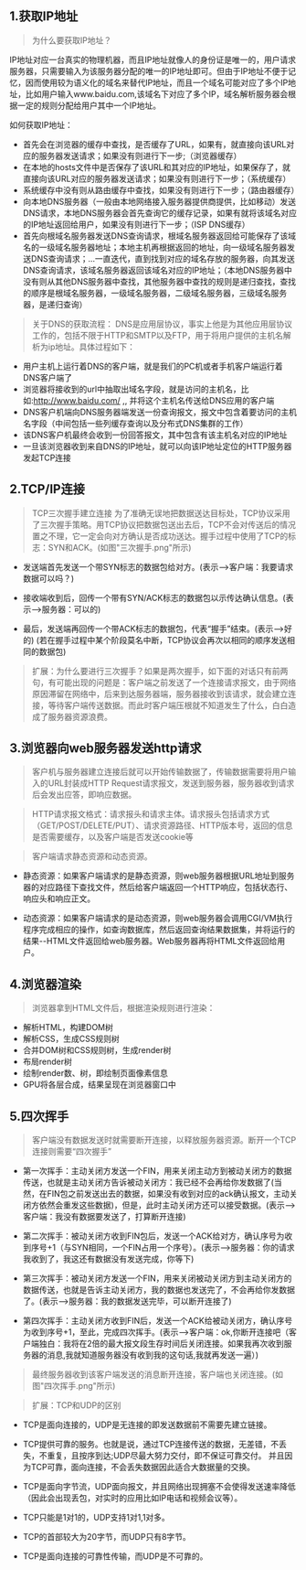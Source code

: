 ## 1.获取IP地址

> 为什么要获取IP地址？

IP地址对应一台真实的物理机器，而且IP地址就像人的身份证是唯一的，用户请求服务器，只需要输入为该服务器分配的唯一的IP地址即可。但由于IP地址不便于记忆，因而使用较为语义化的域名来替代IP地址，而且一个域名可能对应了多个IP地址，比如用户输入www.baidu.com,该域名下对应了多个IP，域名解析服务器会根据一定的规则分配给用户其中一个IP地址。

如何获取IP地址：
- 首先会在浏览器的缓存中查找，是否缓存了URL，如果有，就直接向该URL对应的服务器发送请求；如果没有则进行下一步;（浏览器缓存）
- 在本地的hosts文件中是否保存了该URL和其对应的IP地址，如果保存了，就直接向该URL对应的服务器发送请求；如果没有则进行下一步；（系统缓存）
- 系统缓存中没有则从路由缓存中查找，如果没有则进行下一步；（路由器缓存）
- 向本地DNS服务器（一般由本地网络接入服务器提供商提供，比如移动）发送DNS请求，本地DNS服务器会首先查询它的缓存记录，如果有就将该域名对应的IP地址返回给用户，如果没有则进行下一步；（ISP DNS缓存）
- 首先向根域名服务器发送DNS查询请求，根域名服务器返回给可能保存了该域名的一级域名服务器地址；本地主机再根据返回的地址，向一级域名服务器发送DNS查询请求；...一直迭代，直到找到对应的域名存放的服务器，向其发送DNS查询请求，该域名服务器返回该域名对应的IP地址；（本地DNS服务器中没有则从其他DNS服务器中查找，其他服务器中查找的规则是递归查找，查找的顺序是根域名服务器，一级域名服务器，二级域名服务器，三级域名服务器，是递归查询）


> 关于DNS的获取流程：
DNS是应用层协议，事实上他是为其他应用层协议工作的，包括不限于HTTP和SMTP以及FTP，用于将用户提供的主机名解析为ip地址。具体过程如下：
- 用户主机上运行着DNS的客户端，就是我们的PC机或者手机客户端运行着DNS客户端了
- 浏览器将接收到的url中抽取出域名字段，就是访问的主机名，比如:http://www.baidu.com/ ,, 并将这个主机名传送给DNS应用的客户端
- DNS客户机端向DNS服务器端发送一份查询报文，报文中包含着要访问的主机名字段（中间包括一些列缓存查询以及分布式DNS集群的工作）
- 该DNS客户机最终会收到一份回答报文，其中包含有该主机名对应的IP地址
- 一旦该浏览器收到来自DNS的IP地址，就可以向该IP地址定位的HTTP服务器发起TCP连接


## 2.TCP/IP连接

> TCP三次握手建立连接
为了准确无误地把数据送达目标处，TCP协议采用了三次握手策略。用TCP协议把数据包送出去后，TCP不会对传送后的情况置之不理，它一定会向对方确认是否成功送达。握手过程中使用了TCP的标志：SYN和ACK。(如图"三次握手.png"所示)

- 发送端首先发送一个带SYN标志的数据包给对方。(表示-->客户端：我要请求数据可以吗？)

- 接收端收到后，回传一个带有SYN/ACK标志的数据包以示传达确认信息。(表示-->服务器：可以的)

- 最后，发送端再回传一个带ACK标志的数据包，代表“握手”结束。(表示-->好的)
(若在握手过程中某个阶段莫名中断，TCP协议会再次以相同的顺序发送相同的数据包)


> 扩展：为什么要进行三次握手？如果是两次握手，如下面的对话只有前两句，有可能出现的问题是：客户端之前发送了一个连接请求报文，由于网络原因滞留在网络中，后来到达服务器端，服务器接收到该请求，就会建立连接，等待客户端传送数据。而此时客户端压根就不知道发生了什么，白白造成了服务器资源浪费。



## 3.浏览器向web服务器发送http请求

>客户机与服务器建立连接后就可以开始传输数据了，传输数据需要将用户输入的URL封装成HTTP Request请求报文，发送到服务器，服务器收到请求后会发出应答，即响应数据。

>HTTP请求报文格式：请求报头和请求主体。请求报头包括请求方式（GET/POST/DELETE/PUT）、请求资源路径、HTTP版本号，返回的信息是否需要缓存，以及客户端是否发送cookie等

>客户端请求静态资源和动态资源。

- 静态资源：如果客户端请求的是静态资源，则web服务器根据URL地址到服务器的对应路径下查找文件，然后给客户端返回一个HTTP响应，包括状态行、响应头和响应正文。

- 动态资源：如果客户端请求的是动态资源，则web服务器会调用CGI/VM执行程序完成相应的操作，如查询数据库，然后返回查询结果数据集，并将运行的结果--HTML文件返回给web服务器。Web服务器再将HTML文件返回给用户。


## 4.浏览器渲染

> 浏览器拿到HTML文件后，根据渲染规则进行渲染：

- 解析HTML，构建DOM树
- 解析CSS，生成CSS规则树
- 合并DOM树和CSS规则树，生成render树
- 布局render树
- 绘制render数、树，即绘制页面像素信息
- GPU将各层合成，结果呈现在浏览器窗口中


## 5.四次挥手

>客户端没有数据发送时就需要断开连接，以释放服务器资源。断开一个TCP连接则需要“四次握手”

- 第一次挥手：主动关闭方发送一个FIN，用来关闭主动方到被动关闭方的数据传送，也就是主动关闭方告诉被动关闭方：我已经不会再给你发数据了(当然，在FIN包之前发送出去的数据，如果没有收到对应的ack确认报文，主动关闭方依然会重发这些数据)，但是，此时主动关闭方还可以接受数据。(表示-->客户端：我没有数据要发送了，打算断开连接)

- 第二次挥手：被动关闭方收到FIN包后，发送一个ACK给对方，确认序号为收到序号+1（与SYN相同，一个FIN占用一个序号）。(表示-->服务器：你的请求我收到了，我这还有数据没有发送完成，你等下)

- 第三次挥手：被动关闭方发送一个FIN，用来关闭被动关闭方到主动关闭方的数据传送，也就是告诉主动关闭方，我的数据也发送完了，不会再给你发数据了。(表示-->服务器：我的数据发送完毕，可以断开连接了)

- 第四次挥手：主动关闭方收到FIN后，发送一个ACK给被动关闭方，确认序号为收到序号+1，至此，完成四次挥手。(表示-->客户端：ok,你断开连接吧（客户端独白：我将在2倍的最大报文段生存时间后关闭连接。如果我再次收到服务器的消息,我就知道服务器没有收到我的这句话,我就再发送一遍）)

> 最终服务器收到该客户端发送的消息断开连接，客户端也关闭连接。(如图"四次挥手.png"所示)


>扩展：TCP和UDP的区别

- TCP是面向连接的，UDP是无连接的即发送数据前不需要先建立链接。

- TCP提供可靠的服务。也就是说，通过TCP连接传送的数据，无差错，不丢失，不重复，且按序到达;UDP尽最大努力交付，即不保证可靠交付。 并且因为TCP可靠，面向连接，不会丢失数据因此适合大数据量的交换。

- TCP是面向字节流，UDP面向报文，并且网络出现拥塞不会使得发送速率降低（因此会出现丢包，对实时的应用比如IP电话和视频会议等）。

- TCP只能是1对1的，UDP支持1对1,1对多。

- TCP的首部较大为20字节，而UDP只有8字节。

- TCP是面向连接的可靠性传输，而UDP是不可靠的。